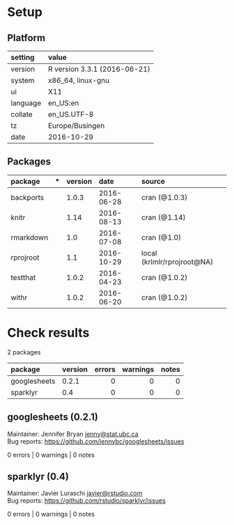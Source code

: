 # Setup

## Platform

|setting  |value                        |
|:--------|:----------------------------|
|version  |R version 3.3.1 (2016-06-21) |
|system   |x86_64, linux-gnu            |
|ui       |X11                          |
|language |en_US:en                     |
|collate  |en_US.UTF-8                  |
|tz       |Europe/Busingen              |
|date     |2016-10-29                   |

## Packages

|package   |*  |version |date       |source                      |
|:---------|:--|:-------|:----------|:---------------------------|
|backports |   |1.0.3   |2016-06-28 |cran (@1.0.3)               |
|knitr     |   |1.14    |2016-08-13 |cran (@1.14)                |
|rmarkdown |   |1.0     |2016-07-08 |cran (@1.0)                 |
|rprojroot |   |1.1     |2016-10-29 |local (krlmlr/rprojroot@NA) |
|testthat  |   |1.0.2   |2016-04-23 |cran (@1.0.2)               |
|withr     |   |1.0.2   |2016-06-20 |cran (@1.0.2)               |

# Check results

2 packages

|package      |version | errors| warnings| notes|
|:------------|:-------|------:|--------:|-----:|
|googlesheets |0.2.1   |      0|        0|     0|
|sparklyr     |0.4     |      0|        0|     0|

## googlesheets (0.2.1)
Maintainer: Jennifer Bryan <jenny@stat.ubc.ca>  
Bug reports: https://github.com/jennybc/googlesheets/issues

0 errors | 0 warnings | 0 notes

## sparklyr (0.4)
Maintainer: Javier Luraschi <javier@rstudio.com>  
Bug reports: https://github.com/rstudio/sparklyr/issues

0 errors | 0 warnings | 0 notes

